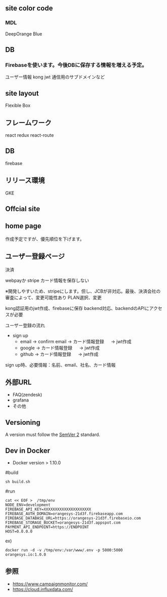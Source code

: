 ## site color code

### MDL

DeepOrange
Blue

## DB

### Firebaseを使います。今後DBに保存する情報を増える予定。

ユーザー情報
kong jwt
通信用のサブドメインなど


## site layout

Flexible Box

## フレームワーク

react
redux
react-route

## DB

firebase

## リリース環境

GKE


## Offcial site

## home page

作成予定ですが、優先順位を下げます。

## ユーザー登録ページ

決済

webpayか
stripe
カード情報を保存しない

※開発しやすいため、stripeにします。但し、JCBが非対応。最後、決済会社の審査によって、変更可能性あり
PLAN選択、変更

kong認証用のjwt作成、firebaseに保存
backend対応、backendのAPIにアクセスが必要

ユーザー登録の流れ

- sign up
  - email -> confirm email    ->    カード情報登録 　  -> jwt作成
  - google                              ->    カード情報登録   　  -> jwt作成
  - github                              ->    カード情報登録   　  -> jwt作成

sign up時、必要情報：名前、email、社名、カード情報

## 外部URL

- FAQ(zendesk)
- grafana
- その他

## Versioning
A version must follow the [SemVer 2](http://semver.org/) standard.

## Dev in Docker
- Docker version > 1.10.0

#build
```
sh build.sh
```
#run

```
cat << EOF >  /tmp/env
NODE_ENV=development
FIREBASE_API_KEY=XXXXXXXXXXXXXXXXXXXXX
FIREBASE_AUTH_DOMAIN=orangesys-21d3f.firebaseapp.com
FIREBASE_DATABASE_URL=https://orangesys-21d3f.firebaseio.com
FIREBASE_STORAGE_BUCKET=orangesys-21d3f.appspot.com
PAYMENT_API_ENDPOINT=https://ENDPOINT
HOST=0.0.0.0
```

ex)
```
docker run -d -v /tmp/env:/var/www/.env -p 5000:5000 orangesys.io:1.0.0
```

## 参照

- https://www.campaignmonitor.com/
- https://cloud.influxdata.com/
